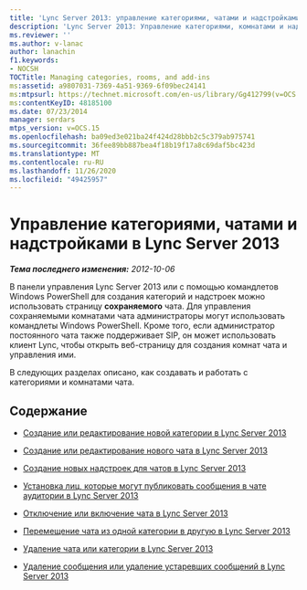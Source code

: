 ```yaml
---
title: 'Lync Server 2013: управление категориями, чатами и надстройками'
description: 'Lync Server 2013: Управление категориями, комнатами и надстройками.'
ms.reviewer: ''
ms.author: v-lanac
author: lanachin
f1.keywords:
- NOCSH
TOCTitle: Managing categories, rooms, and add-ins
ms:assetid: a9807031-7369-4a51-9369-6f09bec24141
ms:mtpsurl: https://technet.microsoft.com/en-us/library/Gg412799(v=OCS.15)
ms:contentKeyID: 48185100
ms.date: 07/23/2014
manager: serdars
mtps_version: v=OCS.15
ms.openlocfilehash: ba09ed3e021ba24f424d28bbb2c5c379ab975741
ms.sourcegitcommit: 36fee89bb887bea4f18b19f17a8c69daf5bc423d
ms.translationtype: MT
ms.contentlocale: ru-RU
ms.lasthandoff: 11/26/2020
ms.locfileid: "49425957"
---
```

# <a name="managing-categories-rooms-and-add-ins-in-lync-server-2013"></a>Управление категориями, чатами и надстройками в Lync Server 2013

<div data-xmlns="http://www.w3.org/1999/xhtml">

<div class="topic" data-xmlns="http://www.w3.org/1999/xhtml" data-msxsl="urn:schemas-microsoft-com:xslt" data-cs="https://msdn.microsoft.com/">

<div data-asp="https://msdn2.microsoft.com/asp">



</div>

<div id="mainSection">

<div id="mainBody">

<span> </span>

_**Тема последнего изменения:** 2012-10-06_

В панели управления Lync Server 2013 или с помощью командлетов Windows PowerShell для создания категорий и надстроек можно использовать страницу **сохраняемого** чата. Для управления сохраняемыми комнатами чата администраторы могут использовать командлеты Windows PowerShell. Кроме того, если администратор постоянного чата также поддерживает SIP, он может использовать клиент Lync, чтобы открыть веб-страницу для создания комнат чата и управления ими.

В следующих разделах описано, как создавать и работать с категориями и комнатами чата.

<div>

## <a name="in-this-section"></a>Содержание

  - [Создание или редактирование новой категории в Lync Server 2013](lync-server-2013-creating-or-editing-a-new-category.md)

  - [Создание или редактирование нового чата в Lync Server 2013](lync-server-2013-creating-or-editing-a-new-room.md)

  - [Создание новых надстроек для чатов в Lync Server 2013](lync-server-2013-creating-new-add-ins-for-rooms.md)

  - [Установка лиц, которые могут публиковать сообщения в чате аудитории в Lync Server 2013](lync-server-2013-setting-who-can-post-messages-in-an-auditorium-chat-room.md)

  - [Отключение или включение чата в Lync Server 2013](lync-server-2013-disabling-or-enabling-a-chat-room.md)

  - [Перемещение чата из одной категории в другую в Lync Server 2013](lync-server-2013-moving-a-chat-room-from-one-category-to-another.md)

  - [Удаление чата или категории в Lync Server 2013](lync-server-2013-deleting-a-chat-room-or-category.md)

  - [Удаление сообщения или удаление устаревших сообщений в Lync Server 2013](lync-server-2013-deleting-a-message-or-purging-obsolete-messages.md)

</div>

</div>

<span> </span>

</div>

</div>

</div>

